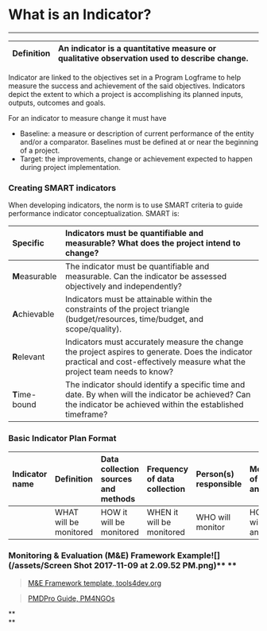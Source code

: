 # What is an Indicator?

---

| Definition | An indicator is a quantitative measure or qualitative observation used to describe change. |
| :--- | :--- |




Indicator are linked to the objectives set in a Program Logframe to help measure the success and achievement of the said objectives. Indicators depict the extent to which a project is accomplishing its planned inputs, outputs, outcomes and goals.

For an indicator to measure change it must have

* Baseline: a measure or description of current performance of the entity and/or a comparator. Baselines must be defined at or near the beginning of a project. 
* Target: the improvements, change or achievement expected to happen during project implementation.



### Creating SMART indicators

When developing indicators, the norm is to use SMART criteria to guide performance indicator conceptualization. SMART is:

| **S**pecific | Indicators must be quantifiable and measurable? What does the project intend to change? |
| :--- | :--- |
| **M**easurable | The indicator must be quantifiable and measurable. Can the indicator be assessed objectively and independently? |
| **A**chievable | Indicators must be attainable within the constraints of the project triangle \(budget/resources, time/budget, and scope/quality\). |
| **R**elevant | Indicators must accurately measure the change the project aspires to generate. Does the indicator practical and cost-effectively measure what the project team needs to know? |
| **T**ime-bound | The indicator should identify a specific time and date. By when will the indicator be achieved? Can the indicator be achieved within the established timeframe? |

### 

### Basic Indicator Plan Format

| Indicator name | Definition | Data collection sources and methods | Frequency of data collection | Person\(s\) responsible | Method of analysis | Information use |
| :--- | :--- | :--- | :--- | :--- | :--- | :--- |
|   | WHAT will be monitored | HOW it will be monitored | WHEN it will be monitored | WHO will monitor | HOW it will be analyzed | WHY it is monitored |

### 

### Monitoring & Evaluation \(M&E\) Framework Example![](/assets/Screen Shot 2017-11-09 at 2.09.52 PM.png)** **

> [M&E Framework template, tools4dev.org](http://www.tools4dev.org/) 

> [PMDPro Guide, PM4NGOs](http://www.pm4ngos.com/the-guide-to-the-pmd-pro/)

**  
**

